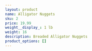 ```yaml
---
layout: product
name: Alligator Nuggets
sku: 2
price: 19.99
weight__display_: 1 lb
weight: 16
description: Breaded Alligator Nuggets
product_options: []
---
```

